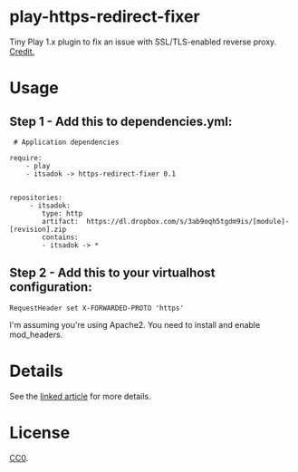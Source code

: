 play-https-redirect-fixer
=========================

Tiny Play 1.x plugin to fix an issue with SSL/TLS-enabled reverse proxy. [Credit.][1]

Usage
=====

Step 1 - Add this to dependencies.yml:
--------------------------------------

     # Application dependencies

    require:
        - play
        - itsadok -> https-redirect-fixer 0.1
        
        
    repositories:
         - itsadok:
            type: http
            artifact:  https://dl.dropbox.com/s/3ab9oqh5tgdm9is/[module]-[revision].zip
            contains:
            - itsadok -> *

Step 2 - Add this to your virtualhost configuration:
----------------------------------------------------

    RequestHeader set X-FORWARDED-PROTO 'https'
    
I'm assuming you're using Apache2. You need to install and enable mod_headers.


Details
=======

See the [linked article][1] for more details.

License
=======

[CC0](http://creativecommons.org/publicdomain/zero/1.0/).

[1]: http://www.philipp.haussleiter.de/2012/05/fixing-redirects-of-a-play-app-behind-an-apache2-ssl-proxy/
